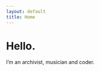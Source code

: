 ```yaml
---
layout: default
title: Home
---
```


<div class="home">
  <h1>Hello.</h1>
  <p>I&rsquo;m an archivist, musician and coder.</p>
</div>
